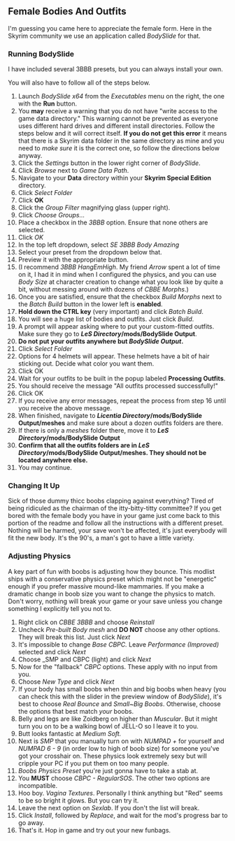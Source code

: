 ##  Female Bodies And Outfits

I'm guessing you came here to appreciate the female form. Here in the Skyrim community we use an application called _BodySlide_ for that.

### Running BodySlide

I have included several 3BBB presets, but you can always install your own.

You will also have to follow all of the steps below.

1. Launch _BodySlide x64_ from the _Executables_ menu on the right, the one with the **Run** button. 
3. You **may** receive a warning that you do not have "write access to the game data directory." This warning cannot be prevented as everyone uses different hard drives and different install directories. Follow the steps below and it will correct itself. **If you do not get this error** it means that there is a Skyrim data folder in the same directory as mine and you need to _make sure_ it is the correct one, so follow the directions below anyway.
4. Click the _Settings_ button in the lower right corner of _BodySlide_.	
5. Click _Browse_ next to _Game Data Path_.	
6. Navigate to your **Data** directory within your **Skyrim Special Edition** directory.
7. Click _Select Folder_
8. Click **OK**
9. Click the _Group Filter_ magnifying glass (upper right). 
10. Click _Choose Groups..._
11. Place a checkbox in the _3BBB_ option. Ensure that none others are selected. 
12. Click _OK_
13. In the top left dropdown, select _SE 3BBB Body Amazing_
14. Select your preset from the dropdown below that. 
15. Preview it with the appropriate button.
16. (I recommend _3BBB HangEmHigh_. My friend _Arrow_ spent a lot of time on it, I had it in mind when I configured the physics, and you can use _Body Size_ at character creation to change what you look like by quite a bit, without messing around with dozens of _CBBE Morphs_.)
17. Once you are satisfied, ensure that the checkbox _Build Morphs_ next to the _Batch Build_ button in the lower left is **enabled**.	
18. **Hold down the CTRL key** (very important) and click _Batch Build_. 
19. You will see a huge list of bodies and outfits. Just click _Build_.
20. A prompt will appear asking where to put your custom-fitted outfits. Make sure they go to **_LeS Directory_/mods/BodySlide Output**.
21. **Do not put your outfits anywhere but _BodySlide Output_.**
22. Click _Select Folder_
23. Options for 4 helmets will appear. These helmets have a bit of hair sticking out. Decide what color you want them.
25. Click OK
1.  Wait for your outfits to be built in the popup labeled **Processing Outfits**.
26. You should receive the message "All outfits processed successfully!"
27. Click OK
28. If you receive any error messages, repeat the process from step 16 until you receive the above message.
29. When finished, navigate to **_Licentia Directory_/mods/BodySlide Output/meshes** and make sure about a dozen outfits folders are there.
30. If there is only a _meshes_ folder there, move it to **_LeS Directory_/mods/BodySlide Output**
31. **Confirm that all the outfits folders are in _LeS Directory_/mods/BodySlide Output/meshes. They should not be located anywhere else.**
32. You may continue.

### Changing It Up

Sick of those dummy thicc boobs clapping against everything? Tired of being ridiculed as the chairman of the itty-bitty-titty committee? If you get bored with the female body you have in your game just come back to this portion of the readme and follow all the instructions with a different preset. Nothing will be harmed, your save won't be affected, it's just everybody will fit the new body. It's the 90's, a man's got to have a little variety.

### Adjusting Physics

A key part of fun with boobs is adjusting how they bounce. This modlist ships with a conservative physics preset which might not be "energetic" enough if you prefer massive mound-like mammaries. If you make a dramatic change in boob size you want to change the physics to match. Don't worry, nothing will break your game or your save unless you change something I explicitly tell you not to.

1. Right click on _CBBE 3BBB_ and choose _Reinstall_
2. Uncheck _Pre-built Body mesh_ and **DO NOT** choose any other options. They will break this list. Just click _Next_
3. It's impossible to change _Base CBPC._ Leave _Performance (Improved)_ selected and click _Next_
4. Choose _SMP and CBPC (light) and click _Next_
5. Now for the "fallback" _CBPC_ options. These apply with no input from you.
6. Choose _New Type_ and click _Next_
7. If your body has small boobs when thin and big boobs when heavy (you can check this with the slider in the preview window of _BodySlide_), it's best to choose _Real Bounce_ and _Small~Big Boobs_. Otherwise, choose the options that best match _your_ boobs.
8. Belly and legs are like Zoidberg on higher than _Muscular_. But it might turn you on to be a walking bowl of JELL-O so I leave it to you.
9. Butt looks fantastic at _Medium Soft._
10. Next is _SMP_ that you manually turn on with _NUMPAD +_ for yourself and _NUMPAD 6 - 9_ (in order low to high of boob size) for someone you've got your crosshair on. These physics look extremely sexy but will cripple your PC if you put them on too many people.
11. _Boobs Physics Preset_ you're just gonna have to take a stab at.
12. You **MUST** choose _CBPC - RegularSOS_. The other two options are incompatible.
13. Hoo boy. _Vagina Textures_. Personally I think anything but "Red" seems to be so bright it glows. But you can try it.
14. Leave the next option on _Sexlab_. If you don't the list will break.
15. Click _Install_, followed by _Replace_, and wait for the mod's progress bar to go away.
16. That's it. Hop in game and try out your new funbags.